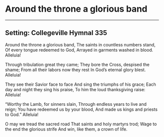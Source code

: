 # Around the throne a glorious band

***

## Setting: Collegeville Hymnal 335

Around the throne a glorious band,
The saints in countless numbers stand,
Of every tongue redeemed to God,
Arrayed in garments washed in blood.
Alleluia!

Through tribulation great they came;
They bore the Cross, despised the shame;
From all their labors now they rest
In God’s eternal glory blest.
Alleluia!

They see their Savior face to face
And sing the triumphs of his grace;
Each day and night they sing his praise,
To him the loud thanksgiving raise:
Alleluia!

“Worthy the Lamb, for sinners slain,
Through endless years to live and reign;
You have redeemed us by your blood,
And made us kings and priests to God.”
Alleluia!

O may we tread the sacred road
That saints and holy martyrs trod;
Wage to the end the glorious strife
And win, like them, a crown of life.